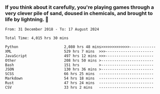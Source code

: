 ### If you think about it carefully, you're playing games through a very clever pile of sand, doused in chemicals, and brought to life by lightning.  👋


<!--START_SECTION:waka-->

```txt
From: 31 December 2018 - To: 17 August 2024

Total Time: 4,015 hrs 30 mins

Python                     2,080 hrs 48 mins>>>>>>>>>>>>>------------   51.83 %
XML                        529 hrs 7 mins  >>>----------------------   13.18 %
JavaScript                 497 hrs 12 mins >>>----------------------   12.38 %
Other                      208 hrs 50 mins >------------------------   05.20 %
Bash                       151 hrs         >------------------------   03.76 %
JSON                       130 hrs 36 mins >------------------------   03.25 %
SCSS                       66 hrs 25 mins  -------------------------   01.65 %
Markdown                   54 hrs 18 mins  -------------------------   01.35 %
Rust                       47 hrs 24 mins  -------------------------   01.18 %
CSV                        33 hrs 2 mins   -------------------------   00.82 %
```

<!--END_SECTION:waka-->
